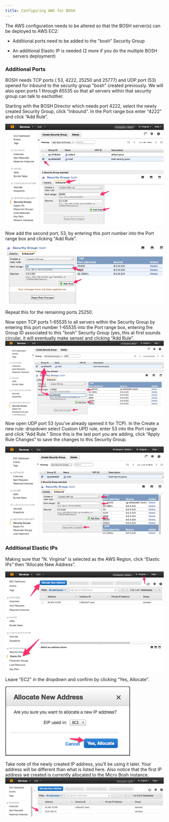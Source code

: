 ```yaml
---
title: Configuring AWS for BOSH
---
```

The AWS configuration needs to be altered so that the BOSH server(s) can be deployed to AWS EC2:

* Additional ports need to be added to the "bosh" Security Group

* An additional Elastic IP is needed (2 more if you do the multiple BOSH servers deployment)

### Additional Ports

BOSH needs TCP ports ( 53, 4222, 25250 and 25777) and UDP port (53) opened for inbound to the security group "bosh" created previously.  We will also open ports 1 through 65535 so that all servers within that security group can talk to eachother.

Starting with the BOSH Director which needs port 4222, select the newly created Security Group, click "Inbound".  In the Port range box enter “4222” and click “Add Rule”.

![image alt text](/source/images/aws-ec2/image_18.png)

Now add the second port, 53, by entering this port number into the Port range box and clicking "Add Rule".

![image alt text](/source/images/aws-ec2/image_19.png)

Repeat this for the remaining ports 25250.

Now open TCP ports 1-65535 to all servers within the Security Group by entering this port number 1-65535 into the Port range box, entering the Group ID associated to this "bosh" Security Group (yes, this at first sounds circular, it will eventually make sense) and clicking “Add Rule”.  ![image alt text](/source/images/aws-ec2/image_20.png)

Now open UDP port 53 (you’ve already opened it for TCP).  In the Create a new rule: dropdown select Custom UPD rule, enter 53 into the Port range and click "Add Rule." Since this is the last port you are adding, click “Apply Rule Changes” to save the changes to this Security Group.

![image alt text](/source/images/aws-ec2/image_21.png)

### Additional Elastic IPs

Making sure that "N. Virginia" is selected as the AWS Region, click “Elastic IPs” then “Allocate New Address”.

![image alt text](/source/images/aws-ec2/image_22.png)

Leave "EC2" in the dropdown and confirm by clicking “Yes, Allocate”.

![image alt text](/source/images/aws-ec2/image_23.png)

Take note of the newly created IP address, you’ll be using it later.  Your address will be different than what is listed here.  Also notice that the first IP address we created is currently allocated to the Micro Bosh instance. ![image alt text](/source/images/aws-ec2/image_24.png)
